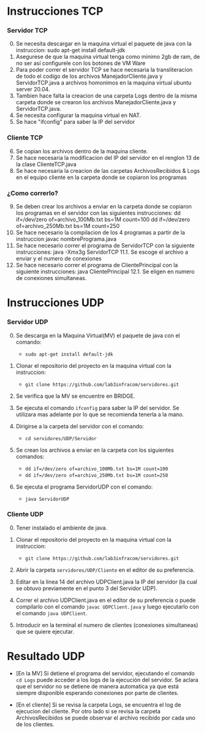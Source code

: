 # Instrucciones TCP

### Servidor TCP
0. Se necesita descargar en la maquina virtual el paquete de java con la instruccion:
    sudo apt-get install default-jdk
1. Asegurese de que la maquina virtual tenga como minimo 2gb de ram, de no ser así configurele con los botones de VM Ware
2. Para poder correr el servidor TCP se hace necesaria la transliteracion de todo el codigo de los archivos ManejadorCliente.java y ServidorTCP.java a archivos homonimos en la maquina virtual ubuntu server 20.04.
3. Tambien hace falta la creacion de una carpeta Logs dentro de la misma carpeta donde se crearon los archivos ManejadorCliente.java y ServidorTCP.java.
4. Se necesita configurar la maquina virtual en NAT.
5. Se hace "ifconfig" para saber la IP del servidor
### Cliente TCP
6. Se copian los archivos dentro de la maquina cliente.
7. Se hace necesaria la modificacion del IP del servidor en el renglon 13 de la clase ClienteTCP.java
8. Se hace necesaria la creacion de las carpetas ArchivosRecibidos & Logs en el equipo cliente en la carpeta donde se copiaron los programas
### ¿Como correrlo?
9. Se deben crear los archivos a enviar en la carpeta donde se copiaron los programas en el servidor con las siguientes instrucciones:
    dd if=/dev/zero of=archivo_100Mb.txt bs=1M count=100
    dd if=/dev/zero of=archivo_250Mb.txt bs=1M count=250
10. Se hace necesario la compilacion de los 4 programas a partir de la instruccion 
    javac nombrePrograma.java
11. Se hace necesario correr el programa de ServidorTCP con la siguiente instrucciones:
    java -Xmx3g ServidorTCP
    11.1. Se escoge el archivo a enviar y el numero de conexiones
12. Se hace necesario correr el programa de ClientePrincipal con la siguiente instrucciones:
    java ClientePrincipal
    12.1. Se eligen en numero de conexiones simultaneas.

# Instrucciones UDP

### Servidor UDP
0. Se descarga en la Maquina Virtual(MV) el paquete de java con el comando:
   - `sudo apt-get install default-jdk`

1. Clonar el repositorio del proyecto en la maquina virtual con la instruccion:
   - `git clone https://github.com/lab3infracom/servidores.git`

2. Se verifica que la MV se encuentre en BRIDGE.

3. Se ejecuta el comando `ifconfig` para saber la IP del servidor. Se utilizara mas adelante por lo que se recomienda tenerla a la mano.

4. Dirigirse a la carpeta del servidor con el comando:
   - `cd servidores/UDP/Servidor`

5. Se crean los archivos a enviar en la carpeta con los siguientes comandos:
    - `dd if=/dev/zero of=archivo_100Mb.txt bs=1M count=100`
    - `dd if=/dev/zero of=archivo_250Mb.txt bs=1M count=250`

6. Se ejecuta el programa ServidorUDP con el comando: 
    - `java ServidorUDP`

### Cliente UDP

0. Tener instalado el ambiente de java.

1. Clonar el repositorio del proyecto en la maquina virtual con la instruccion:
   - `git clone https://github.com/lab3infracom/servidores.git`

2. Abrir la carpeta `servidores/UDP/Cliente` en el editor de su preferencia.

3. Editar en la linea 14 del archivo UDPClient.java la IP del servidor (la cual se obtuvo previamente en el punto 3 del Servidor UDP).

4. Correr el archivo UDPClient.java en el editor de su preferencia o puede compilarlo con el comando `javac UDPClient.java` y luego ejecutarlo con el comando `java UDPClient`.

5. Introducir en la terminal el numero de clientes (conexiones simultaneas) que se quiere ejecutar.

# Resultado UDP

- [En la MV] Si detiene el programa del servidor, ejecutando el comando `cd Logs` puede acceder a los logs de la ejecución del servidor. Se aclara que el servidor no se detiene de manera automatica ya que está siempre disponible esperando conexiones por parte de clientes.

- [En el cliente] Si se revisa la carpeta Logs, se encuentra el log de ejecucion del cliente. Por otro lado si se revisa la carpeta ArchivosRecibidos se puede observar el archivo recibido por cada uno de los clientes.